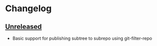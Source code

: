 # Changelog

## [Unreleased]

- Basic support for publishing subtree to subrepo using git-filter-repo

[Unreleased]: https://github.com/cucumber/action-publish-subrepo/compare/v0.0.0...main